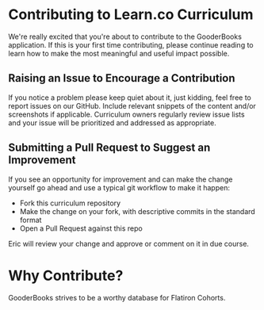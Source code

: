 # Contributing to Learn.co Curriculum

We're really excited that you're about to contribute to the GooderBooks application. If this is your first time contributing, please continue reading to learn how to make the most meaningful and useful impact possible.

## Raising an Issue to Encourage a Contribution

If you notice a problem please keep quiet about it, just kidding, feel free to report issues on our GitHub. Include relevant snippets of the content and/or screenshots if applicable.
Curriculum owners regularly review issue lists and your issue will be prioritized and addressed as appropriate.

## Submitting a Pull Request to Suggest an Improvement

If you see an opportunity for improvement and can make the change yourself go
ahead and use a typical git workflow to make it happen:

* Fork this curriculum repository
* Make the change on your fork, with descriptive commits in the standard format
* Open a Pull Request against this repo

Eric will review your change and approve or comment on it in due
course.

# Why Contribute?

GooderBooks strives to be a worthy database for Flatiron Cohorts.
